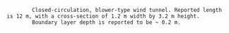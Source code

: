 
            Closed-circulation, blower-type wind tunnel. Reported length is 12 m, with a cross-section of 1.2 m width by 3.2 m height.
            Boundary layer depth is reported to be ~ 0.2 m.
       